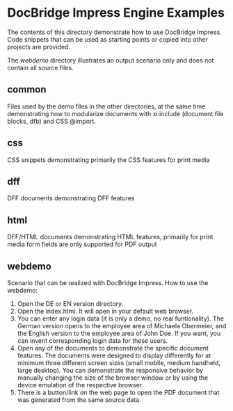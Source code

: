 # DocBridge Impress Engine Examples

The contents of this directory demonstrate how to use DocBridge Impress. 
Code snippets that can be used as starting points or copied into other projects
are provided.

The _webdemo_ directory illustrates an output scenario only and does 
not contain all source files. 

## common
Files used by the demo files in the other directories, at the same time demonstrating 
how to modularize documents with xi:include (document file blocks, dfb) and CSS @import.

## css
CSS snippets demonstrating primarily the CSS features for print media

## dff
DFF documents demonstrating DFF features

## html
DFF/HTML documents demonstrating HTML features, primarily for print media
form fields are only supported for PDF output

## webdemo
Scenario that can be realized with DocBridge Impress.
How to use the webdemo:

1. Open the DE or EN version directory.
2. Open the index.html. It will open in your default web browser.
3. You can enter any login data (it is only a demo, no real funtionality). The German version opens to the employee area of Michaela Obermeier, and the English version to the employee area of John Doe. If you want, you can invent corresponding login data for these users.
4. Open any of the documents to demonstrate the specific document features. The documents were designed to display differently for at minimum three different screen sizes (small mobile, medium handheld, large desktop). You can demonstrate the responsive behavior by manually changing the size of the browser window or by using the device emulation of the respective browser.
5. There is a button/link on the web page to open the PDF document that was generated from the same source data.


